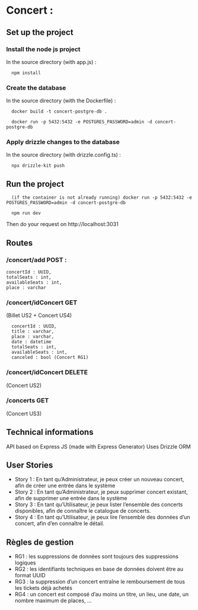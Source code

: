 <h1> Concert : </h1>

<h2> Set up the project </h2>

<h3>Install the node js project</h3>

In the source directory (with app.js) :

      npm install

<h3>Create the database</h3>

In the source directory (with the Dockerfile) :

      docker build -t concert-postgre-db .

      docker run -p 5432:5432 -e POSTGRES_PASSWORD=admin -d concert-postgre-db

<h3>Apply drizzle changes to the database</h3>

In the source directory (with drizzle.config.ts) :

      npx drizzle-kit push

<h2> Run the project </h2>

      (if the container is not already running) docker run -p 5432:5432 -e POSTGRES_PASSWORD=admin -d concert-postgre-db

      npm run dev

Then do your request on http://localhost:3031

<h2>Routes</h2>

<h3> /concert/add POST : </h3>

    concertId : UUID,
    totalSeats : int,
    availableSeats : int,
    place : varchar


<h3> /concert/idConcert GET </h3> (Billet US2 + Concert US4) 

      concertId : UUID,
      title : varchar,
      place : varchar,
      date : datetime
      totalSeats : int,
      availableSeats : int,
      canceled : bool (Concert RG1)


<h3> /concert/idConcert DELETE </h3> (Concert US2)

<h3> /concerts GET </h3> (Concert US3)


<h2>Technical informations</h2>

API based on Express JS (made with Express Generator)
Uses Drizzle ORM

<h2> User Stories </h2>

- Story 1 : En tant qu’Administrateur, je peux créer un nouveau concert, afin de créer une entrée 
dans le système 
- Story 2 : En tant qu’Administrateur, je peux supprimer concert existant, afin de supprimer une 
entrée dans le système 
- Story 3 : En tant qu’Utilisateur, je peux lister l’ensemble des concerts disponibles, afin de 
connaître le catalogue de concerts. 
- Story 4 : En tant qu’Utilisateur, je peux lire l’ensemble des données d’un concert, afin d’en 
connaître le détail. 


<h2> Règles de gestion </h2>
 
- RG1 : les suppressions de données sont toujours des suppressions logiques 
- RG2 : les identifiants techniques en base de données doivent être au format UUID 
- RG3 : la suppression d’un concert entraîne le remboursement de tous les tickets déjà achetés 
- RG4 : un concert est composé d’au moins un titre, un lieu, une date, un nombre maximum de 
places, … 
